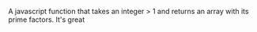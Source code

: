 A javascript function that takes an integer > 1 and returns an array with its prime factors.
It's great
